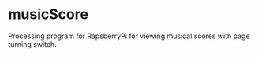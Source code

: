 # musicScore
Processing program for RapsberryPi for viewing musical scores with page turning switch.
